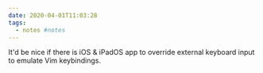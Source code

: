 ```yaml
---
date: 2020-04-01T11:03:28
tags:
  - notes #notes
---
```


It'd be nice if there is iOS & iPadOS app to override external keyboard input to emulate Vim keybindings.
